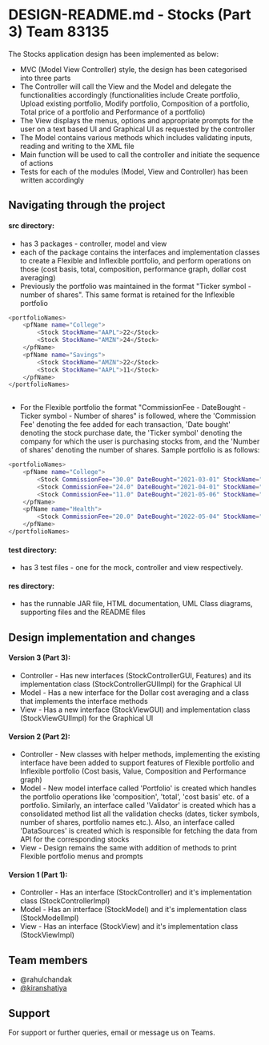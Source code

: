 
# DESIGN-README.md - Stocks (Part 3) Team 83135

The Stocks application design has been implemented as below:

- MVC (Model View Controller) style, the design has been categorised into three parts
- The Controller will call the View and the Model and delegate the functionalities accordingly (functionalities include Create portfolio, Upload existing portfolio, Modify portfolio, Composition of a portfolio, Total price of a portfolio and Performance of a portfolio)
- The View displays the menus, options and appropriate prompts for the user on a text based UI and Graphical UI as requested by the controller
- The Model contains various methods which includes validating inputs, reading and writing to the XML file
- Main function will be used to call the controller and initiate the sequence of actions
- Tests for each of the modules (Model, View and Controller) has been written accordingly

## Navigating through the project

#### src directory:
- has 3 packages - controller, model and view
- each of the package contains the interfaces and implementation classes to create a Flexible and Inflexible portfolio, and perform operations on those (cost basis, total, composition, performance graph, dollar cost averaging)
- Previously the portfolio was maintained in the format "Ticker symbol - number of shares". This same format is retained for the Inflexible portfolio 
```bash 
<portfolioNames>
    <pfName name="College">
        <Stock StockName="AAPL">22</Stock>
        <Stock StockName="AMZN">24</Stock>
    </pfName>
    <pfName name="Savings">
        <Stock StockName="AMZN">22</Stock>
        <Stock StockName="AAPL">11</Stock>
    </pfName>
</portfolioNames>
 
```

- For the Flexible portfolio the format "CommissionFee - DateBought - Ticker symbol - Number of shares" is followed, where the 'Commission Fee' denoting the fee added for each transaction, 'Date bought' denoting the stock purchase date, the 'Ticker symbol' denoting the company for which the user is purchasing stocks from, and the 'Number of shares' denoting the number of shares. Sample portfolio is as follows:


```bash
<portfolioNames>
    <pfName name="College">
        <Stock CommissionFee="30.0" DateBought="2021-03-01" StockName="AAPL">20</Stock>
        <Stock CommissionFee="24.0" DateBought="2021-04-01" StockName="AMZN">22</Stock>
        <Stock CommissionFee="11.0" DateBought="2021-05-06" StockName="AAPL">10</Stock>
    </pfName>
    <pfName name="Health">
        <Stock CommissionFee="20.0" DateBought="2022-05-04" StockName="AAPL">21</Stock>
    </pfName>
</portfolioNames>
```

#### test directory:
- has 3 test files - one for the mock, controller and view respectively.

#### res directory:
- has the runnable JAR file, HTML documentation, UML Class diagrams, supporting files and the README files

## Design implementation and changes

#### Version 3 (Part 3):

- Controller - Has new interfaces (StockControllerGUI, Features) and its implementation class (StockControllerGUIImpl) for the Graphical UI 
- Model - Has a new interface for the Dollar cost averaging and a class that implements the interface methods
- View - Has a new interface (StockViewGUI) and implementation class (StockViewGUIImpl) for the Graphical UI

#### Version 2 (Part 2):

- Controller - New classes with helper methods, implementing the existing interface have been added to support features of Flexible portfolio and Inflexible portfolio (Cost basis, Value, Composition and Performance graph)
- Model - New model interface called 'Portfolio' is created which handles the portfolio operations like 'composition', 'total', 'cost basis' etc. of a portfolio. Similarly, an interface called 'Validator' is created which has a consolidated method list all the validation checks (dates, ticker symbols, number of shares, portfolio names etc.). Also, an interface called 'DataSources' is created which is responsible for fetching the data from API for the corresponding stocks
- View - Design remains the same with addition of methods to print Flexible portfolio menus and prompts

#### Version 1 (Part 1):

- Controller - Has an interface (StockController) and it's implementation class (StockControllerImpl)
- Model - Has an interface (StockModel) and it's implementation class (StockModelImpl)
- View - Has an interface (StockView) and it's implementation class (StockViewImpl)

## Team members

- @rahulchandak
- [@kiranshatiya](https://github.com/kiran-shatiya-5)

## Support

For support or further queries, email or message us on Teams.


